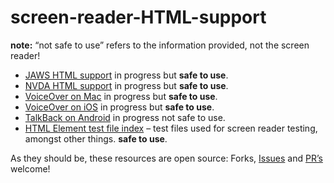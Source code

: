 # screen-reader-HTML-support

**note:** “not safe to use” refers to the information provided, not the screen reader!

 - [JAWS HTML support](https://tetralogical.github.io/screen-reader-HTML-support/JAWS.html) in progress but **safe to use**.
 - [NVDA HTML support](https://tetralogical.github.io/screen-reader-HTML-support/NVDA.html) in progress but **safe to use**.
 - [VoiceOver on Mac](https://tetralogical.github.io/screen-reader-HTML-support/VO-mac.html) in progress but **safe to use**.
 - [VoiceOver on iOS](https://tetralogical.github.io/screen-reader-HTML-support/VO-ios.html) in progress but **safe to use**.
 - [TalkBack on Android](https://tetralogical.github.io/screen-reader-HTML-support/TalkBack-android.html) in progress not safe to use.
- [HTML Element test file index](https://stevefaulkner.github.io/AT-browser-tests/) – test files used for screen reader testing, amongst other things. **safe to use**.

As they should be, these resources are open source: Forks, [Issues](https://github.com/TetraLogical/screen-reader-HTML-support/issues) and [PR’s](https://github.com/TetraLogical/screen-reader-HTML-support/pulls) welcome!
